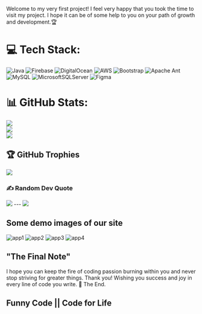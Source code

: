 Welcome to my very first project! I feel very happy that you took the time to visit my project. I hope it can be of some help to you on your path of growth and development.🏆
# 💻 Tech Stack: 
![Java](https://img.shields.io/badge/java-%23ED8B00.svg?style=for-the-badge&logo=openjdk&logoColor=white) ![Firebase](https://img.shields.io/badge/firebase-%23039BE5.svg?style=for-the-badge&logo=firebase) ![DigitalOcean](https://img.shields.io/badge/DigitalOcean-%230167ff.svg?style=for-the-badge&logo=digitalOcean&logoColor=white) ![AWS](https://img.shields.io/badge/AWS-%23FF9900.svg?style=for-the-badge&logo=amazon-aws&logoColor=white) ![Bootstrap](https://img.shields.io/badge/bootstrap-%238511FA.svg?style=for-the-badge&logo=bootstrap&logoColor=white) ![Apache Ant](https://img.shields.io/badge/Apache%20Ant-A81C7D?style=for-the-badge&logo=Apache%20Ant&logoColor=white) ![MySQL](https://img.shields.io/badge/mysql-4479A1.svg?style=for-the-badge&logo=mysql&logoColor=white) ![MicrosoftSQLServer](https://img.shields.io/badge/Microsoft%20SQL%20Server-CC2927?style=for-the-badge&logo=microsoft%20sql%20server&logoColor=white) ![Figma](https://img.shields.io/badge/figma-%23F24E1E.svg?style=for-the-badge&logo=figma&logoColor=white) 
# 📊 GitHub Stats: 
![](https://github-readme-stats.vercel.app/api?username=mikey-occur&theme=dark&hide_border=false&include_all_commits=false&count_private=false)<br/> ![](https://github-readme-streak-stats.herokuapp.com/?user=mikey-occur&theme=dark&hide_border=false)<br/> ![](https://github-readme-stats.vercel.app/api/top-langs/?username=mikey-occur&theme=dark&hide_border=false&include_all_commits=false&count_private=false&layout=compact)
## 🏆 GitHub Trophies 
![](https://github-profile-trophy.vercel.app/?username=mikey-occur&theme=radical&no-frame=false&no-bg=true&margin-w=4)
### ✍️ Random Dev Quote 
![](https://quotes-github-readme.vercel.app/api?type=horizontal&theme=radical) --- [![](https://visitcount.itsvg.in/api?id=mikey-occur&icon=0&color=0)](https://visitcount.itsvg.in) <!-- Proudly created with GPRM ( https://gprm.itsvg.in ) -->
## Some demo images of our site
![app1](https://github.com/user-attachments/assets/7b7e7fec-68d8-4dbd-8553-2e8a170a2975) 
![app2](https://github.com/user-attachments/assets/baa1c293-fa68-49a6-bd85-8eedb24369a6)
![app3](https://github.com/user-attachments/assets/5ddbec4e-7d55-404a-903a-27993ab4a55c) 
![app4](https://github.com/user-attachments/assets/6f2a257c-231b-4152-9393-8f02beabf211)
## "The Final Note" 
I hope you can keep the fire of coding passion burning within you and never stop striving for greater things. Thank you! Wishing you success and joy in every line of code you write. 🚀 The End. 

## Funny Code || Code for Life
